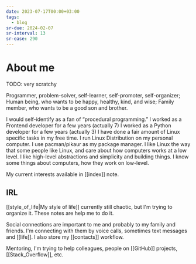 ```yaml
---
date: 2023-07-17T00:00+03:00
tags:
  - blog
sr-due: 2024-02-07
sr-interval: 13
sr-ease: 290
---
```


# About me

TODO: very scratchy

Programmer, problem-solver, self-learner, self-promoter, self-organizer; Human
being, who wants to be happy, healthy, kind, and wise; Family member, who wants
to be a good son and brother.

I would self-identify as a fan of “procedural programming.” I worked as a
Frontend developer for a few years (actually 7) I worked as a Python developer
for a few years (actually 3) I have done a fair amount of Linux specific tasks
in my free time. I run Linux Distribution on my personal computer. I use
pacman/pikaur as my package manager. I like Linux the way that some people like
Linux, and care about how computers works at a low level. I like high-level
abstractions and simplicity and building things. I know some things about
computers, how they work on low-level.

My current interests available in [[index]] note.

## IRL

[[style_of_life|My style of life]] currently still chaotic, but I'm trying to
organize it. These notes are help me to do it.

Social connections are important to me and probably to my family and friends.
I'm connecting with them by voice calls, sometimes text messages and [[life]]. I
also store my [[contacts]] workflow.

Mentoring, I'm trying to help colleagues, people on [[GitHub]] projects,
[[Stack_Overflow]], etc.
